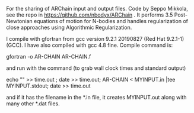 For the sharing of ARChain input and output files.  Code by Seppo Mikkola, see the repo in https://github.com/nbodyx/ARChain .  It performs 3.5 Post-Newtonian equations of motion for N-bodies and handles regularization of close approaches using Algorithmic Regularization.

I compile with gfortran from gcc version  9.2.1 20190827 (Red Hat 9.2.1-1) (GCC).  I have also compiled with gcc 4.8 fine.  Compile command is:

gfortran -o AR-CHAIN AR-CHAIN.f

and run with the command (to grab wall clock times and standard output)

echo "" >> time.out ; date >> time.out; AR-CHAIN < MYINPUT.in |tee MYINPUT.stdout; date >> time.out

and if it has the filename in the \*.in file, it creates MYINPUT.out along with many other \*.dat files.
